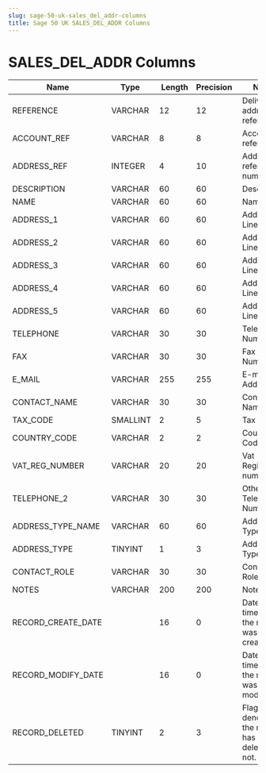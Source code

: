 ```yaml
---
slug: sage-50-uk-sales_del_addr-columns
title: Sage 50 UK SALES_DEL_ADDR Columns
---
```

# SALES_DEL_ADDR Columns

| Name | Type  |  Length | Precision  |  Notes  | Example |
| --- | --- | --- | --- | --- | --- |
| REFERENCE | VARCHAR | 12 | 12 | Delivery address reference | ABS001  0001 |
| ACCOUNT_REF | VARCHAR | 8 | 8 | Account reference | ABS001 |
| ADDRESS_REF | INTEGER | 4 | 10 | Address reference number | 1 |
| DESCRIPTION | VARCHAR | 60 | 60 | Description | North Tyneside Branch |
| NAME | VARCHAR | 60 | 60 | Name | ABS Garages Ltd |
| ADDRESS_1 | VARCHAR | 60 | 60 | Address Line 1 | Swanson Industries |
| ADDRESS_2 | VARCHAR | 60 | 60 | Address Line 2 | Dukes Industrial Estate |
| ADDRESS_3 | VARCHAR | 60 | 60 | Address Line 3 | Whitley Bay |
| ADDRESS_4 | VARCHAR | 60 | 60 | Address Line 4 | North Tyneside |
| ADDRESS_5 | VARCHAR | 60 | 60 | Address Line 5 | NE56 4ER |
| TELEPHONE | VARCHAR | 30 | 30 | Telephone Number | 0191 232 2345 |
| FAX | VARCHAR | 30 | 30 | Fax Number | 0191 245 3464 |
| E_MAIL | VARCHAR | 255 | 255 | E-mail Address | brianlumsdon@absgarages.co.uk |
| CONTACT_NAME | VARCHAR | 30 | 30 | Contact Name | Brian Lumsdon |
| TAX_CODE | SMALLINT | 2 | 5 | Tax code | 1 |
| COUNTRY_CODE | VARCHAR | 2 | 2 | Country Code | GB |
| VAT_REG_NUMBER | VARCHAR | 20 | 20 | Vat Registration number |  |
| TELEPHONE_2 | VARCHAR | 30 | 30 | Other Telephone Number |  |
| ADDRESS_TYPE_NAME | VARCHAR | 60 | 60 | Address Type | Delivery |
| ADDRESS_TYPE | TINYINT | 1 | 3 | Address Type | 0 |
| CONTACT_ROLE | VARCHAR | 30 | 30 | Contact Role |  |
| NOTES | VARCHAR | 200 | 200 | Notes |  |
| RECORD_CREATE_DATE |  | 16 | 0 | Date and time when the record was created. | 06/02/2013 10:03:31 |
| RECORD_MODIFY_DATE |  | 16 | 0 | Date and time when the record was modified. | 04/08/2017 14:18:49 |
| RECORD_DELETED | TINYINT | 2 | 3 | Flag denoting if the record has been deleted or not. | 0 |
